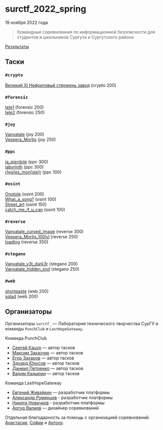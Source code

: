 # surctf_2022_spring

19 ноября 2022 года

>Командные соревнования по информационной безопасности для студентов и школьников Сургута и Сургутского района

[Результаты](SCOREBOARD.md)

## Таски

### `#crypto`
[Великий Xi Нефритовый стержень завод](tasks/crypto/velikiy_zavod) (crypto 200)  

### `#forensic`
[tele1](tasks/forensic/tele1) (forensic 200)  
[tele2](tasks/forensic/tele2) (forensic 250)  

### `#joy`
[Vanyatale](tasks/joy/Vanyatale) (joy 200)  
[Vespera_Mortis](tasks/joy/Vespera_Mortis) (joy 250)  

### `#ppc`
[ja_pierdole](tasks/ppc/ja_pierdole) (ppc 300)  
[labyrinth](tasks/ppc/labyrinth) (ppc 300)  
[r[eg]ex_mon[ste]r](tasks/ppc/regex_monster) (ppc 100)  

### `#osint`
[Onotole](tasks/osint/Onotole) (osint 200)  
[What_a_song?](tasks/osint/What_a_song%3F) (osint 100)  
[Street_art](tasks/osint/Street_art) (osint 150)  
[catch_me_if_u_can](tasks/osint/catch_me_if_u_can) (osint 100)  

### `#reverse`
[Vanyatale_cursed_image](tasks/reverse/Vanyatale_cursed_image) (reverse 300)  
[Vespera_Mortis_100lvl](tasks/reverse/Vespera_Mortis_100lvl) (reverse 250)  
[loading](tasks/reverse/loading) (reverse 350)  

### `#stegano`
[Vanyatale_y3t_dark3r](tasks/stegano/Vanyatale_y3t_dark3r) (stegano 200)  
[Vanyatale_hidden_snd](tasks/stegano/Vanyatale_hidden_snd) (stegano 250)  

### `#web`
[shortpaste](tasks/web/shortpaste) (web 200)  
[sqlad](tasks/web/sqlad) (web 200)  

## Организаторы

Организаторы `surctf_` — Лаборатория технического творчества СурГУ и команды `PunchClub` и `LastHopeGateway`.

Команда PunchClub

* [Сергей Кацур](https://github.com/richkats) — автор тасков
* [Максим Заказчик](https://github.com/s4lat) — автор тасков  
* [Егор Захаров](https://github.com/pigadoor) — автор тасков  
* [Эдуард Юнусов](https://github.com/Killllero0) — автор тасков  
* [Даниил Петренко](https://github.com/bendermachine) — автор тасков
* [Вадим Кадырин](https://github.com/galaxyshad) — автор тасков  

Команда LastHopeGateway

* [Евгений Живайкин](https://github.com/EZhivaikin) — разработчик платформы
* [Александр Румянцев](https://github.com/awakentrue) - разработчик платформы
* [Никита Новичков](https://github.com/and00re) - разработчик платформы
* [Артур Валиев](https://github.com/h0pedev) — дизайнер соревнований

Отдельная благодарность за помощь с организацией соревнований: [Анастасии](https://t.me/ptitsa_petritsa), [Софии](https://t.me/LegalnotSophie) и [Антону](https://t.me/Antoha243).

